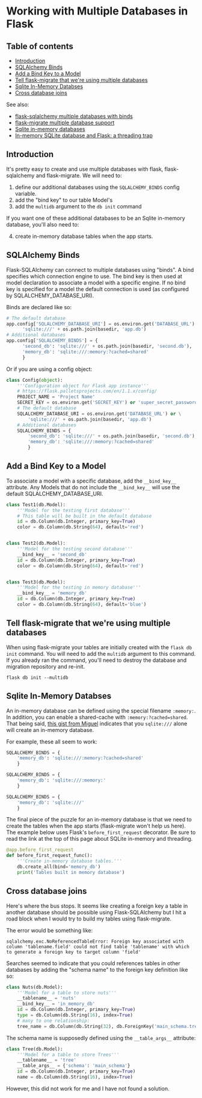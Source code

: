 # Working with Multiple Databases in Flask

## Table of contents

<!-- toc -->

- [Introduction](#introduction)
- [SQLAlchemy Binds](#sqlalchemy-binds)
- [Add a Bind Key to a Model](#add-a-bind-key-to-a-model)
- [Tell flask-migrate that we're using multiple databases](#tell-flask-migrate-that-were-using-multiple-databases)
- [Sqlite In-Memory Databses](#sqlite-in-memory-databses)
- [Cross database joins](#cross-database-joins)

<!-- tocstop -->

See also:
- [flask-sqlalchemy multiple databases with binds](https://flask-sqlalchemy.palletsprojects.com/en/2.x/binds/)  
- [flask-migrate multiple database support](https://flask-migrate.readthedocs.io/en/latest/#multiple-database-support)  
- [Sqlite in-memory databases](https://sqlite.org/inmemorydb.html)  
- [In-memory SQLite database and Flask: a threading trap](https://gehrcke.de/2015/05/in-memory-sqlite-database-and-flask-a-threading-trap/)

## Introduction

It's pretty easy to create and use multiple databases with flask, flask-sqlalchemy and flask-migrate. We will need to:

1. define our additional databases using the `SQLALCHEMY_BINDS` config variable.
2. add the "bind key" to our table Model's
3. add the `multidb` argument to the `db init` command

If you want one of these additional databases to be an Sqlite in-memory database, you'll also need to:

4. create in-memory database tables when the app starts.


## SQLAlchemy Binds

Flask-SQLAlchemy can connect to multiple databases using "binds". A bind specifies which connection engine to use. The bind key is then used at model declaration to associate a model with a specific engine. If no bind key is specified for a model the default connection is used (as configured by SQLALCHEMY_DATABASE_URI).

Binds are declared like so:

```python
# The default database
app.config['SQLALCHEMY_DATABASE_URI'] = os.environ.get('DATABASE_URL') or \
      'sqlite:///' + os.path.join(basedir, 'app.db')
# Additional databases      
app.config['SQLALCHEMY_BINDS'] = {
      'second_db': 'sqlite:///' + os.path.join(basedir, 'second.db'),
      'memory_db': 'sqlite:///:memory:?cached=shared'
      }
```

Or if you are using a config object:

```python
class Config(object):
    '''Configuration object for Flask app instance'''
    # https://flask.palletsprojects.com/en/1.1.x/config/
    PROJECT_NAME = 'Project Name'
    SECRET_KEY = os.environ.get('SECRET_KEY') or 'super_secret_password'
    # The default database
    SQLALCHEMY_DATABASE_URI = os.environ.get('DATABASE_URL') or \
        'sqlite:///' + os.path.join(basedir, 'app.db')
    # Additional databases  
    SQLALCHEMY_BINDS = {
        'second_db': 'sqlite:///' + os.path.join(basedir, 'second.db'),
        'memory_db': 'sqlite:///:memory:?cached=shared'
        }
```

## Add a Bind Key to a Model

To associate a model with a specific database, add the `__bind_key__` attribute. Any Models that do not include the `__bind_key__` will use the default SQLALCHEMY_DATABASE_URI.

```python
class Test1(db.Model):
    '''Model for the testing first database'''
    # This table will be built in the default database
    id = db.Column(db.Integer, primary_key=True)
    color = db.Column(db.String(64), default='red')


class Test2(db.Model):
    '''Model for the testing second database'''
    __bind_key__ = 'second_db'
    id = db.Column(db.Integer, primary_key=True)
    color = db.Column(db.String(64), default='red')


class Test3(db.Model):
    '''Model for the testing in memory database'''
    __bind_key__ = 'memory_db'
    id = db.Column(db.Integer, primary_key=True)
    color = db.Column(db.String(64), default='blue')
```


## Tell flask-migrate that we're using multiple databases

When using flask-migrate your tables are initially created with the `flask db init` command. You will need to add the `multidb` argument to this command. If you already ran the command, you'll need to destroy the database and migration repository and re-init.

```
flask db init --multidb
```


## Sqlite In-Memory Databses

An in-memory database can be defined using the special filename `:memory:`. In addition, you can enable a shared-cache with `:memory:?cached=shared`. That being said, [this gist from Miguel](https://gist.github.com/miguelgrinberg/dbeb1a51231921d5fa8b3de218d0c449) indicates that you `sqlite:///` alone will create an in-memory database.

For example, these all seem to work:

```python
SQLALCHEMY_BINDS = {
    'memory_db': 'sqlite:///:memory:?cached=shared'
    }
```

```python
SQLALCHEMY_BINDS = {
    'memory_db': 'sqlite:///:memory:'
    }
```

```python
SQLALCHEMY_BINDS = {
    'memory_db': 'sqlite:///'
    }
```

The final piece of the puzzle for an in-memory database is that we need to create the tables when the app starts (flask-migrate won't help us here). The example below uses Flask's `before_first_request` decorator. Be sure to read the link at the top of this page about SQLite in-memory and threading.

```python
@app.before_first_request
def before_first_request_func():
    '''Create in-memory database tables.'''
    db.create_all(bind='memory_db')
    print('Tables built in memory database')
```

## Cross database joins

Here's where the bus stops. It seems like creating a foreign key a table in another database should be possible using Flask-SQLAlchemy but I hit a road block when I would try to build my tables using flask-migrate.

The error would be something like:
```
sqlalchemy.exc.NoReferencedTableError: Foreign key associated with column 'tablename.field' could not find table 'tablename' with which to generate a foreign key to target column 'field'
```

Searches seemed to indicate that you could references tables in other databases by adding the "schema name" to the foreign key definition like so:

```python
class Nuts(db.Model):
    '''Model for a table to store nuts'''
    __tablename__ = 'nuts'
    __bind_key__ = 'in_memory_db'
    id = db.Column(db.Integer, primary_key=True)
    type = db.Column(db.String(16), index=True)
    # many to one relationship:
    tree_name = db.Column(db.String(32), db.ForeignKey('main_schema.tree.name'))
```

The schema name is supposedly defined using the `__table_args__` attribute:

```python
class Tree(db.Model):
    '''Model for a table to store Trees'''
    __tablename__ = 'tree'
    __table_args__ = {'schema': 'main_schema'}
    id = db.Column(db.Integer, primary_key=True)
    name = db.Column(db.String(16), index=True)
```

However, this did not work for me and I have not found a solution.
